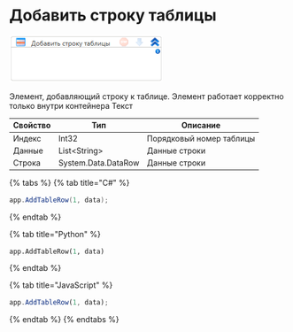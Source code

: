 # Добавить строку таблицы

![](<../../../../.gitbook/assets/image (426).png>)

Элемент, добавляющий строку к таблице. Элемент работает корректно только внутри контейнера Текст

| Свойство | Тип                 | Описание                 |
| -------- | ------------------- | ------------------------ |
| Индекс   | Int32               | Порядковый номер таблицы |
| Данные   | List\<String>       | Данные строки            |
| Строка   | System.Data.DataRow | Данные строки            |

{% tabs %}
{% tab title="C#" %}
```csharp
app.AddTableRow(1, data);
```
{% endtab %}

{% tab title="Python" %}
```python
app.AddTableRow(1, data)
```
{% endtab %}

{% tab title="JavaScript" %}
```javascript
app.AddTableRow(1, data);
```
{% endtab %}
{% endtabs %}
